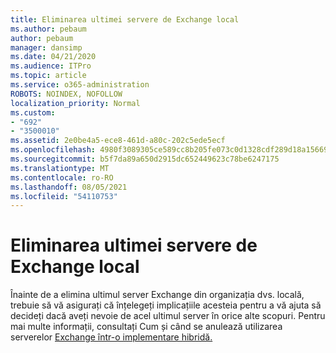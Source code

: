 ```yaml
---
title: Eliminarea ultimei servere de Exchange local
ms.author: pebaum
author: pebaum
manager: dansimp
ms.date: 04/21/2020
ms.audience: ITPro
ms.topic: article
ms.service: o365-administration
ROBOTS: NOINDEX, NOFOLLOW
localization_priority: Normal
ms.custom:
- "692"
- "3500010"
ms.assetid: 2e0be4a5-ece8-461d-a80c-202c5ede5ecf
ms.openlocfilehash: 4980f3089305ce589cc8b205fe073c0d1328cdf289d18a15669c081e0ab4aa5f
ms.sourcegitcommit: b5f7da89a650d2915dc652449623c78be6247175
ms.translationtype: MT
ms.contentlocale: ro-RO
ms.lasthandoff: 08/05/2021
ms.locfileid: "54110753"
---
```

# <a name="removing-the-last-on-premises-exchange-server"></a>Eliminarea ultimei servere de Exchange local

Înainte de a elimina ultimul server Exchange din organizația dvs. locală, trebuie să vă asigurați că înțelegeți implicațiile acesteia pentru a vă ajuta să decideți dacă aveți nevoie de acel ultimul server în orice alte scopuri. Pentru mai multe informații, consultați Cum și când se anulează utilizarea serverelor [Exchange într-o implementare hibridă.](https://technet.microsoft.com/library/dn931280%28v=exchg.150%29.aspx)
  